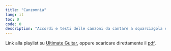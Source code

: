 ```yaml
---
title: "Canzomnia"
lang: it
toc: 0
code: 0
description: "Accordi e testi delle canzoni da cantare a squarciagola e con la chitarra, davanti a un fuoco crepitante a qualunque ora del giorno o della notte"
---
```

Link alla playlist su [Ultimate Guitar](https://www.ultimate-guitar.com/user/playlist/shared?h=0c9ZcX3RalPrGKI0ieyDCkzW), oppure scaricare direttamente il [pdf](/assets/CANZOMNIA.pdf).
